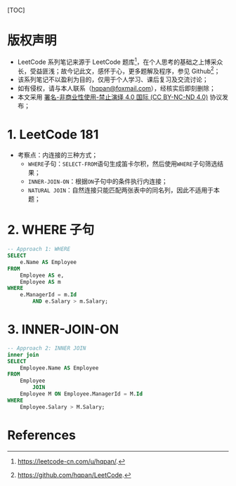 [TOC]

# 版权声明
- LeetCode 系列笔记来源于 LeetCode 题库[^1]，在个人思考的基础之上博采众长，受益匪浅；故今记此文，感怀于心，更多题解及程序，参见 Github[^2]；
- 该系列笔记不以盈利为目的，仅用于个人学习、课后复习及交流讨论；
- 如有侵权，请与本人联系（hqpan@foxmail.com），经核实后即刻删除；
- 本文采用 [署名-非商业性使用-禁止演绎 4.0 国际 (CC BY-NC-ND 4.0)](https://creativecommons.org/licenses/by-nc-nd/4.0/deed.zh) 协议发布；

# 1. LeetCode 181

- 考察点：内连接的三种方式；
  - `WHERE`子句：`SELECT-FROM`语句生成笛卡尔积，然后使用`WHERE`子句筛选结果；
  - `INNER-JOIN-ON`：根据`ON`子句中的条件执行内连接；
  - `NATURAL JOIN`：自然连接只能匹配两张表中的同名列，因此不适用于本题；

# 2. WHERE 子句
```sql
-- Approach 1: WHERE
SELECT 
    e.Name AS Employee
FROM
    Employee AS e,
    Employee AS m
WHERE
    e.ManagerId = m.Id
        AND e.Salary > m.Salary;
```

# 3. INNER-JOIN-ON
```sql
-- Approach 2: INNER JOIN
inner join
SELECT 
    Employee.Name AS Employee
FROM
    Employee
        JOIN
    Employee M ON Employee.ManagerId = M.Id
WHERE
    Employee.Salary > M.Salary;
```

# References
[^1]: https://leetcode-cn.com/u/hqpan/.
[^2]: https://github.com/hqpan/LeetCode.